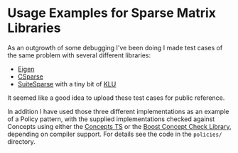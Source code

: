 # Usage Examples for Sparse Matrix Libraries

As an outgrowth of some debugging I've been doing I made test cases of the same problem with several different libraries:

* [Eigen](http://eigen.tuxfamily.org/dox/group__TutorialSparse.html)
* [CSparse](https://people.sc.fsu.edu/~jburkardt/c_src/csparse/csparse.html)
* [SuiteSparse](http://faculty.cse.tamu.edu/davis/suitesparse.html) with a tiny bit of [KLU](https://pdfs.semanticscholar.org/4fd6/3bec7022dc25d2f8ca2ad6093c7774ef4283.pdf)

It seemed like a good idea to upload these test cases for public reference.

In addition I have used those three different implementations as an example of a Policy pattern,
with the supplied implementations checked against Concepts using either the [Concepts TS](http://en.cppreference.com/w/cpp/language/constraints) or the [Boost Concept Check Library](http://www.boost.org/doc/libs/1_63_0/libs/concept_check/concept_check.htm), depending on compiler support. For details see the code in the `policies/` directory.
